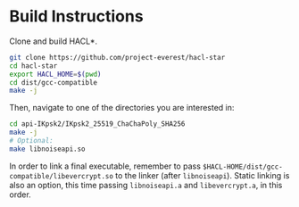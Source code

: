 Build Instructions
==================

Clone and build HACL\*.

```bash
git clone https://github.com/project-everest/hacl-star
cd hacl-star
export HACL_HOME=$(pwd)
cd dist/gcc-compatible
make -j
```

Then, navigate to one of the directories you are interested in:

```bash
cd api-IKpsk2/IKpsk2_25519_ChaChaPoly_SHA256
make -j
# Optional:
make libnoiseapi.so
```

In order to link a final executable, remember to pass
`$HACL-HOME/dist/gcc-compatible/libevercrypt.so` to the linker (after
`libnoiseapi`). Static linking is also an option, this time passing
`libnoiseapi.a` and `libevercrypt.a`, in this order.
